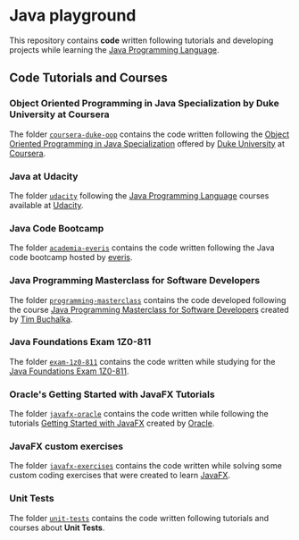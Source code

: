 # Java playground

This repository contains **code** written following tutorials and developing projects while learning the [Java Programming Language](https://docs.oracle.com/en/java).

## Code Tutorials and Courses

### Object Oriented Programming in Java Specialization by Duke University at Coursera

The folder [`coursera-duke-oop`](./coursera-duke-oop/) contains the code written following the [Object Oriented Programming in Java Specialization](https://www.coursera.org/specializations/object-oriented-programming) offered by [Duke University](https://www.coursera.org/duke) at [Coursera](https://www.coursera.org).

### Java at Udacity

The folder [`udacity`](./udacity/) following the [Java Programming Language](https://docs.oracle.com/en/java) courses available at [Udacity](https://udacity.com).

### Java Code Bootcamp

The folder [`academia-everis`](./academia-everis/) contains the code written following the Java code bootcamp hosted by [everis](https://www.everis.com/portugal/pt-pt/home-pt).

### Java Programming Masterclass for Software Developers

The folder [`programming-masterclass`](./programming-masterclass/) contains the code developed following the course [Java Programming Masterclass for Software Developers](https://www.udemy.com/share/101WdqBEAdeVdV) created by [Tim Buchalka](https://www.timbuchalka.com).

### Java Foundations Exam 1Z0-811

The folder [`exam-1z0-811`](./exam-1z0-811) contains the code written while studying for the [Java Foundations Exam 1Z0-811](https://education.oracle.com/java-foundations/pexam_1Z0-811).

### Oracle's Getting Started with JavaFX Tutorials

The folder [`javafx-oracle`](./javafx-oracle/) contains the code written while following the tutorials [Getting Started with JavaFX](https://docs.oracle.com/javafx/2/get_started/jfxpub-get_started.htm) created by [Oracle](https://www.oracle.com).

### JavaFX custom exercises

The folder [`javafx-exercises`](./javafx-exercises/) contains the code written while solving some custom coding exercises that were created to learn [JavaFX](https://docs.oracle.com/javase/8/javafx/get-started-tutorial/jfx-overview.htm).

### Unit Tests

The folder [`unit-tests`](./unit-tests/) contains the code written following tutorials and courses about **Unit Tests**.
